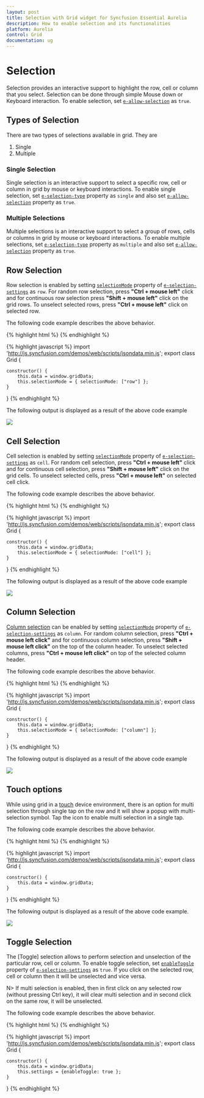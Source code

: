 ```yaml
---
layout: post
title: Selection with Grid widget for Syncfusion Essential Aurelia
description: How to enable selection and its functionalities
platform: Aurelia
control: Grid
documentation: ug
--- 
```

# Selection

Selection provides an interactive support to highlight the row, cell or column that you select. Selection can be done through simple Mouse down or Keyboard interaction. To enable selection, set [`e-allow-selection`](http://help.syncfusion.com/api/js/ejgrid#members:allowselection "allowSelection") as `true`. 

## Types of Selection

There are two types of selections available in grid. They are

1. Single 
2. Multiple 

### Single Selection

Single selection is an interactive support to select a specific row, cell or column in grid by mouse or keyboard interactions. To enable single selection, set [`e-selection-type`](http://help.syncfusion.com/api/js/ejgrid#members:selectiontype "selectionType") property as `single` and also set [`e-allow-selection`](http://help.syncfusion.com/api/js/ejgrid#members:allowselection "allowSelection") property as `true`.

### Multiple Selections

Multiple selections is an interactive support to select a group of rows, cells or columns in grid by mouse or keyboard interactions. To enable multiple selections, set [`e-selection-type`](http://help.syncfusion.com/api/js/ejgrid#members:selectiontype "selectionType") property as `multiple` and also set [`e-allow-selection`](http://help.syncfusion.com/api/js/ejgrid#members:allowselection "allowSelection") property as `true`.

## Row Selection

Row selection is enabled by setting [`selectionMode`](http://help.syncfusion.com/api/js/ejgrid#members:selectionsettings-selectionmode "selectionMode") property of [`e-selection-settings`](http://help.syncfusion.com/api/js/ejgrid#members:selectionsettings "selectionSettings") as `row`. For random row selection, press **"Ctrl + mouse left"** click and for continuous row selection press **"Shift + mouse left"** click on the grid rows. To unselect selected rows, press **"Ctrl + mouse left"** click on selected row.

The following code example describes the above behavior.


{% highlight html %}
<ej-grid e-data-source.bind="data" e-allow-paging=true e-allow-selection=true e-selection-settings.bind="selectionMode" e-selection-type="multiple">
    <ej-column e-field="OrderID"></ej-column>
    <ej-column e-field="EmployeeID"></ej-column>
    <ej-column e-field="ShipCity"></ej-column>
    <ej-column e-field="ShipCountry"></ej-column>
    <ej-column e-field="Freight"></ej-column>
</ej-grid> 
{% endhighlight %}

{% highlight javascript %}
import 'http://js.syncfusion.com/demos/web/scripts/jsondata.min.js';
export class Grid {
    
    constructor() {
        this.data = window.gridData;
        this.selectionMode = { selectionMode: ["row"] };
    }
    
}
{% endhighlight %}

The following output is displayed as a result of the above code example

![](selection_images/selection_img1.png)


## Cell Selection

Cell selection is enabled by setting [`selectionMode`](http://help.syncfusion.com/api/js/ejgrid#members:selectionsettings-selectionmode "selectionMode") property of [`e-selection-settings`](http://help.syncfusion.com/api/js/ejgrid#members:selectionsettings "selectionSettings") as `cell`. For random cell selection, press **"Ctrl + mouse left"** click and for continuous cell selection, press **"Shift + mouse left"** click on the grid cells. To unselect selected cells, press **"Ctrl + mouse left"** on selected cell click.

The following code example describes the above behavior.

{% highlight html %}
<ej-grid e-data-source.bind="data" e-allow-paging=true e-allow-selection=true e-selection-settings.bind="selectionMode" e-selection-type="multiple">
    <ej-column e-field="OrderID"></ej-column>
    <ej-column e-field="EmployeeID"></ej-column>
    <ej-column e-field="ShipCity"></ej-column>
    <ej-column e-field="ShipCountry"></ej-column>
    <ej-column e-field="Freight"></ej-column>
</ej-grid> 
{% endhighlight %}

{% highlight javascript %}
import 'http://js.syncfusion.com/demos/web/scripts/jsondata.min.js';
export class Grid {
    
    constructor() {
        this.data = window.gridData;
        this.selectionMode = { selectionMode: ["cell"] };
    }
    
}
{% endhighlight %}


The following output is displayed as a result of the above code example

![](selection_images/selection_img2.png)

## Column Selection

[Column selection](http://help.syncfusion.com/api/js/ejgrid#members:selectionsettings-selectionmode "Column selection") can be enabled by setting [`selectionMode`](http://help.syncfusion.com/api/js/ejgrid#members:selectionsettings-selectionmode "selectionMode") property of [`e-selection-settings`](http://help.syncfusion.com/api/js/ejgrid#members:selectionsettings "selectionSettings") as `column`. For random column selection, press **"Ctrl + mouse left click"** and for continuous column selection, press **"Shift + mouse left click"** on the top of the column header. To unselect selected columns, press **"Ctrl + mouse left click"** on top of the selected column header.

The following code example describes the above behavior.

{% highlight html %}
<ej-grid e-data-source.bind="data" e-allow-paging=true e-allow-selection=true e-selection-settings.bind="selectionMode" e-selection-type="multiple">
    <ej-column e-field="OrderID"></ej-column>
    <ej-column e-field="EmployeeID"></ej-column>
    <ej-column e-field="ShipCity"></ej-column>
    <ej-column e-field="ShipCountry"></ej-column>
    <ej-column e-field="Freight"></ej-column>
</ej-grid> 
{% endhighlight %}

{% highlight javascript %}
import 'http://js.syncfusion.com/demos/web/scripts/jsondata.min.js';
export class Grid {
    
    constructor() {
        this.data = window.gridData;
        this.selectionMode = { selectionMode: ["column"] };
    }
    
}
{% endhighlight %}

The following output is displayed as a result of the above code example

![](selection_images/selection_img4.png)


## Touch options

While using grid in a [touch](http://help.syncfusion.com/api/js/ejgrid#members:enabletouch "touch") device environment, there is an option for multi selection through single tap on the row and it will show a popup with multi-selection symbol. Tap the icon to enable multi selection in a single tap.

The following code example describes the above behavior. 

{% highlight html %}
<ej-grid e-data-source.bind="data" e-allow-paging=true e-allow-selection=true e-enable-touch=true e-selection-type="multiple">
    <ej-column e-field="OrderID"></ej-column>
    <ej-column e-field="EmployeeID"></ej-column>
    <ej-column e-field="ShipCity"></ej-column>
    <ej-column e-field="ShipCountry"></ej-column>
    <ej-column e-field="Freight"></ej-column>
</ej-grid> 
{% endhighlight %}

{% highlight javascript %}
import 'http://js.syncfusion.com/demos/web/scripts/jsondata.min.js';
export class Grid {
    
    constructor() {
        this.data = window.gridData;
    }
    
}
{% endhighlight %}

The following output is displayed as a result of the above code example.

![](selection_images/selection_img5.png)


## Toggle Selection

The [Toggle] selection allows to perform selection and unselection of the particular row, cell or column. To enable toggle selection, set [`enableToggle`](http://help.syncfusion.com/api/js/ejgrid#members:selectionsettings-enabletoggle "enableToggle") property of [`e-selection-settings`](http://help.syncfusion.com/api/js/ejgrid#members:selectionsettings "selectionSettings") as `true`. If you click on the selected row, cell or column then it will be unselected and vice versa. 

N> If multi selection is enabled, then in first click on any selected row (without pressing Ctrl key), it will clear multi selection and in second click on the same row, it will be unselected. 

The following code example describes the above behavior. 

{% highlight html %}
<ej-grid e-data-source.bind="data" e-allow-paging=true e-allow-selection=true e-selection-settings.bind="settings">
    <ej-column e-field="OrderID"></ej-column>
    <ej-column e-field="EmployeeID"></ej-column>
    <ej-column e-field="ShipCity"></ej-column>
    <ej-column e-field="ShipCountry"></ej-column>
    <ej-column e-field="Freight"></ej-column>
</ej-grid> 
{% endhighlight %}

{% highlight javascript %}
import 'http://js.syncfusion.com/demos/web/scripts/jsondata.min.js';
export class Grid {
    
    constructor() {
        this.data = window.gridData;
        this.settings = {enableToggle: true };
    }
    
}
{% endhighlight %}

